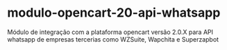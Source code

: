 # modulo-opencart-20-api-whatsapp
Módulo de integração com a plataforma opencart versão 2.0.X para API whatsapp de empresas tercerias como WZSuite, Wapchita e Superzapbot
